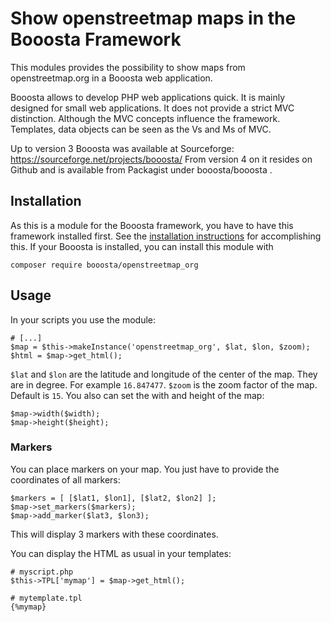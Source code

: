 # Show openstreetmap maps in the Booosta Framework

This modules provides the possibility to show maps from openstreetmap.org in a Booosta web application.

Booosta allows to develop PHP web applications quick. It is mainly designed for small web applications.
It does not provide a strict MVC distinction. Although the MVC concepts influence the framework. Templates,
data objects can be seen as the Vs and Ms of MVC.

Up to version 3 Booosta was available at Sourceforge: https://sourceforge.net/projects/booosta/ From version
4 on it resides on Github and is available from Packagist under booosta/booosta .

## Installation

As this is a module for the Booosta framework, you have to have this framework installed first. See the
[installation instructions](https://github.com/buzanits/booosta-installer) for accomplishing this. If your
Booosta is installed, you can install this module with

```
composer require booosta/openstreetmap_org
```

## Usage

In your scripts you use the module:

```
# [...]
$map = $this->makeInstance('openstreetmap_org', $lat, $lon, $zoom);
$html = $map->get_html();
```

`$lat` and `$lon` are the latitude and longitude of the center of the map. They are in degree. For example
`16.847477`. `$zoom` is the zoom factor of the map. Default is `15`. You also can set the with and height of the map:

```
$map->width($width);
$map->height($height);
```

### Markers

You can place markers on your map. You just have to provide the coordinates of all markers:

```
$markers = [ [$lat1, $lon1], [$lat2, $lon2] ];
$map->set_markers($markers);
$map->add_marker($lat3, $lon3);
```

This will display 3 markers with these coordinates.

You can display the HTML as usual in your templates:

```
# myscript.php
$this->TPL['mymap'] = $map->get_html();

# mytemplate.tpl
{%mymap}



